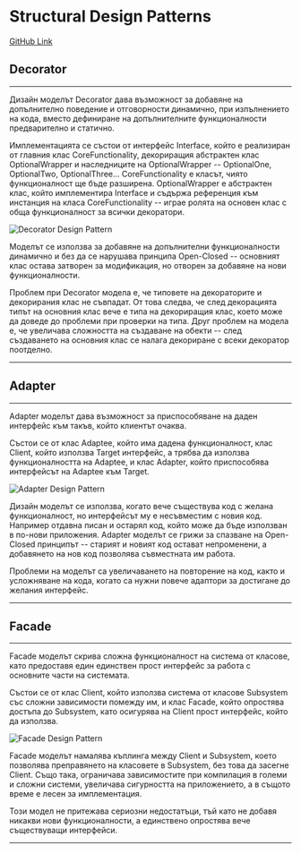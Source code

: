 Structural Design Patterns
===================


[GitHub Link](https://github.com/gbelcheva/TelerikAcademy/blob/master/HighQualityCode/HW15-Structural-Patterns)


Decorator
-------------
----------
Дизайн моделът Decorator дава възможност за добавяне на допълнително поведение и отговорности динамично, при изпълнението на кода, вместо дефиниране на допълнителните функционалности предварително и статично.

Имплементацията се състои от интерфейс Interface, който е реализиран от главния клас CoreFunctionality, декориращия абстрактен клас OptionalWrapper и наследниците на OptionalWrapper -- OptionalOne, OptionalTwo, OptionalThree... CoreFunctionality е класът, чиято функционалност ще бъде разширена. OptionalWrapper е абстрактен клас, който имплементира Interface и съдържа референция към инстанция на класа CoreFunctionality -- играе ролята на основен клас с обща функционалност за всички декоратори. 

![Decorator Design Pattern](https://sourcemaking.com/files/v2/content/patterns/Decorator__1-2x.png)

Моделът се използва за добавяне на допълнителни функционалности динамично и без да се нарушава принципа Open-Closed -- основният клас остава затворен за модификация, но отворен за добавяне на нови функционалности.

Проблем при Decorator модела е, че типовете на декораторите и декорирания клас не съвпадат. От това следва, че след декорацията типът на основния клас вече е типа на декориращия клас, което може да доведе до проблеми при проверки на типа. Друг проблем на модела е, че увеличава сложността на създаване на обекти -- след създаването на основния клас се налага декориране с всеки декоратор поотделно.

----------


Adapter
-------------
----------


Adapter моделът дава възможност за приспособяване на даден интерфейс към такъв, който клиентът очаква.

Състои се от клас Adaptee, който има дадена функционалност, клас Client, който използва Target интерфейс, а трябва да използва функционалността на Adaptee, и клас Adapter, който приспособява интерфейсът на Adaptee към Target.

![Adapter Design Pattern](http://www.bogotobogo.com/DesignPatterns/images/adapter/class_adapter.gif)

Дизайн моделът се използва, когато вече съществува код с желана функционалност, но интерфейсът му е несъвместим с новия код. Например отдавна писан и остарял код, който може да бъде използван в по-нови приложения. Adapter моделът се грижи за спазване на Open-Closed принципът -- старият и новият код остават непроменени, а добавянето на нов код позволява съвместната им работа.

Проблеми на моделът са увеличаването на повторение на код, както и усложняване на кода, когато са нужни повече адаптори за достигане до желания интерфейс.

----------
Facade
-------------
----------


Facade моделът скрива сложна функционалност на система от класове, като предоставя един единствен прост интерфейс за работа с основните части на системата.

Състои се от клас Client, който използва система от класове Subsystem със сложни зависимости помежду им, и клас Facade, който опростява достъпа до Subsystem, като осигурява на Client прост интерфейс, който да използва. 

![Facade Design Pattern](http://www.sable.mcgill.ca/~hendren/303/BookSlides/Ch7/images/Ch7_un01.jpg)

Facade моделът намалява къплинга между Client и Subsystem, което позволява преправянето на класовете в Subsystem, без това да засегне Client. Също така, ограничава зависимостите при компилация в големи и сложни системи, увеличава сигурността на приложението, а в същото време е лесен за имплементация.

Този модел не притежава сериозни недостатъци, тъй като не добавя никакви нови функционалности, а единствено опростява вече съществуващи интерфейси.

----------